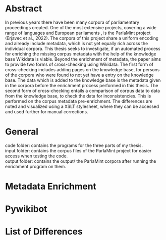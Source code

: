 # Abstract

In previous years there have been many corpora of parliamentary proceedings created. One of the most extensive projects, covering a wide range of languages and European parliaments , is the ParlaMint project (Erjavec et al., 2022). The corpora of this project share a uniform encoding and already include metadata, which is not yet equally rich across the individual corpora.
This thesis seeks to investigate, if an automated process for enriching the missing corpus metadata with the help of the knowledge base Wikidata is viable. 
Beyond the enrichment of metadata, the paper aims to provide two forms of cross-checking using Wikidata. 
The first form of cross-checking includes adding pages on the knowledge base, for persons of the corpora who were found to not yet have a entry on the knowledge base. The data which is added to the knowledge base is the metadata given in the corpora before the enrichment process performed in this thesis. 
The second form of cross-checking entails a comparison of corpus data to data from the knowledge base, to check the data for inconsistencies. This is performed on the corpus metadata pre-enrichment. The differences are noted and visualized using a XSLT stylesheet, where they can be accessed and used further for manual corrections.

# General
code folder: contains the programs for the three parts of my thesis.  <br />
input folder: contains the corpus files of the ParlaMint project for easier access when testing the code.  <br />
output folder: contains the output/ the ParlaMint corpora after running the enrichment program on them.  <br />

# Metadata Enrichment


# Pywikibot


# List of Differences
